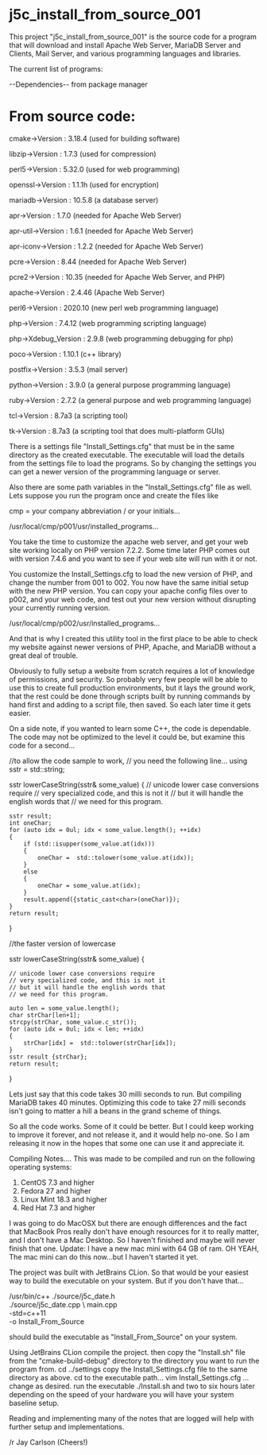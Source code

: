 # j5c_install_from_source_001

This project "j5c_install_from_source_001" is the source code for a program
that will download and install Apache Web Server, MariaDB Server and Clients, Mail Server,
and various programming languages and libraries.

  
The current list of programs:

--Dependencies-- from package manager

From source code:
===========================
cmake->Version : 3.18.4  (used for building software)

libzip->Version : 1.7.3 (used for compression)

perl5->Version : 5.32.0 (used for web programming)

openssl->Version : 1.1.1h (used for encryption)

mariadb->Version : 10.5.8 (a database server)

apr->Version : 1.7.0 (needed for Apache Web Server)

apr-util->Version : 1.6.1 (needed for Apache Web Server)

apr-iconv->Version : 1.2.2 (needed for Apache Web Server)

pcre->Version : 8.44 (needed for Apache Web Server)

pcre2->Version : 10.35 (needed for Apache Web Server, and PHP)

apache->Version : 2.4.46 (Apache Web Server)

perl6->Version : 2020.10 (new perl web programming language)

php->Version : 7.4.12 (web programming scripting language)

php->Xdebug_Version : 2.9.8 (web programming debugging for php)

poco->Version : 1.10.1 (c++ library)

postfix->Version : 3.5.3 (mail server)

python->Version : 3.9.0 (a general purpose programming language)

ruby->Version : 2.7.2 (a general purpose and web programming language)

tcl->Version : 8.7a3 (a scripting tool)

tk->Version : 8.7a3 (a scripting tool that does multi-platform GUIs)

There is a settings file "Install_Settings.cfg" that must be in the same
directory as the created executable.  The executable will load the details
from the settings file to load the programs.  So by changing the settings
you can get a newer version of the programming language or server.

Also there are some path variables in the "Install_Settings.cfg" file as well.
Lets suppose you run the program once and create the files like

cmp = your company abbreviation / or your initials...
 
/usr/local/cmp/p001/usr/installed_programs...

You take the time to customize the apache web server, and get your web site working
locally on PHP version 7.2.2.  Some time later PHP comes out with version 7.4.6 and 
you want to see if your web site will run with it or not.

You customize the Install_Settings.cfg to load the new version of PHP, and change
the number from 001 to 002.  You now have the same initial setup with the new
PHP version.  You can copy your apache config files over to p002, and your web
code, and test out your new version without disrupting your currently
running version.
 
/usr/local/cmp/p002/usr/installed_programs...

And that is why I created this utility tool in the first place to be able to 
check my website against newer versions of PHP, Apache, and MariaDB without a 
great deal of trouble.

Obviously to fully setup a website from scratch requires a lot of knowledge of 
permissions, and security.  So probably very few people will be able to use this
to create full production environments, but it lays the ground work, that the rest
could be done through scripts built by running commands by hand first and adding to 
a script file, then saved.  So each later time it gets easier.

On a side note, if you wanted to learn some C++, the code is dependable.
The code may not be optimized to the level it could be, but examine this code for 
a second...

//to allow the code sample to work, 
//  you need the following line...
using sstr = std::string;

sstr lowerCaseString(sstr& some_value)
{
    // unicode lower case conversions require
    // very specialized code, and this is not it
    // but it will handle the english words that
    // we need for this program.

    sstr result;
    int oneChar;
    for (auto idx = 0ul; idx < some_value.length(); ++idx)
    {
        if (std::isupper(some_value.at(idx)))
        {
            oneChar =  std::tolower(some_value.at(idx));
        }
        else
        {
            oneChar = some_value.at(idx);
        }
        result.append({static_cast<char>(oneChar)});
    }
    return result;
}

//the faster version of lowercase

sstr lowerCaseString(sstr& some_value)
{

    // unicode lower case conversions require
    // very specialized code, and this is not it
    // but it will handle the english words that
    // we need for this program.

    auto len = some_value.length();
    char strChar[len+1];
    strcpy(strChar, some_value.c_str());
    for (auto idx = 0ul; idx < len; ++idx)
    {
        strChar[idx] =  std::tolower(strChar[idx]);
    }
    sstr result {strChar};
    return result;
}

Lets just say that this code takes 30 milli seconds to run.
But compiling MariaDB takes 40 minutes. Optimizing this code to take 
27 milli seconds isn't going to matter a hill a beans in the grand scheme of things.

So all the code works.  Some of it could be better.  But I could keep working to 
improve it forever, and not release it, and it would help no-one.  So I am releasing
it now in the hopes that some one can use it and appreciate it.

Compiling Notes....
This was made to be compiled and run on the following operating systems:
  1. CentOS 7.3  and higher
  2. Fedora 27   and higher
  3. Linux Mint 18.3 and higher
  4. Red Hat 7.3 and higher

I was going to do MacOSX but there are enough differences
and the fact that MacBook Pros really don't have enough resources for 
it to really matter, and I don't have a Mac Desktop. So I haven't finished
and maybe will never finish that one.
Update:  I have a new mac mini with 64 GB of ram. OH YEAH, 
The mac mini can do this now...but I haven't started it yet.

The project was built with JetBrains CLion.
So that would be your easiest way to build the executable on your system.
But if you don't have that...

/usr/bin/c++ ./source/j5c_date.h   \
             ./source/j5c_date.cpp \ 
              main.cpp             \
             -std=c++11            \
             -o Install_From_Source
             
should build the executable as "Install_From_Source" on your system.

Using JetBrains CLion compile the project.
then copy the "Install.sh" file from the "cmake-build-debug" 
directory to the directory you want to run the program from.
cd ../settings
copy the Install_Settings.cfg file to the same directory as above.
cd to the executable path...
vim Install_Settings.cfg ... change as desired.
run the executable ./Install.sh
and two to six hours later depending on the speed of your hardware
you will have your system baseline setup.

Reading and implementing many of the notes that are logged will
help with further setup and implementations.

/r
Jay Carlson (Cheers!)
